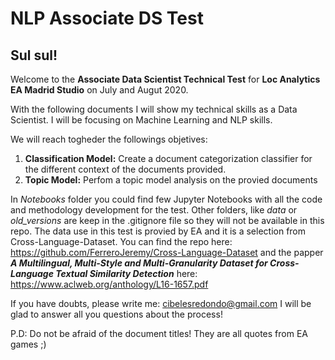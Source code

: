 # NLP Associate DS Test

## Sul sul!

Welcome to the **Associate Data Scientist Technical Test** for **Loc Analytics EA Madrid Studio** on July and Augut 2020.

With the following documents I will show my technical skills as a Data Scientist. I will be focusing on Machine Learning and NLP skills.

We will reach togheder the followings objetives:
    
1. **Classification Model:** Create a document categorization classifier for the different context of the documents provided.
2. **Topic Model:** Perfom a topic model analysis on the provied documents
 
In *Notebooks* folder you could find few Jupyter Notebooks with all the code and methodology development for the test.
Other folders, like *data* or *old_versions* are keep in the .gitignore file so they will not be available in this repo. The data use in this test is provied by EA and it is a selection from Cross-Language-Dataset. You can find the repo here: https://github.com/FerreroJeremy/Cross-Language-Dataset and the papper ***A Multilingual, Multi-Style and Multi-Granularity Dataset for Cross-Language Textual Similarity Detection*** here: https://www.aclweb.org/anthology/L16-1657.pdf
 
 
If you have doubts, please write me: cibelesredondo@gmail.com
I will be glad to answer all you questions about the process!


 
 
 
 
P.D: Do not be afraid of the document titles! They are all quotes from EA games ;)
